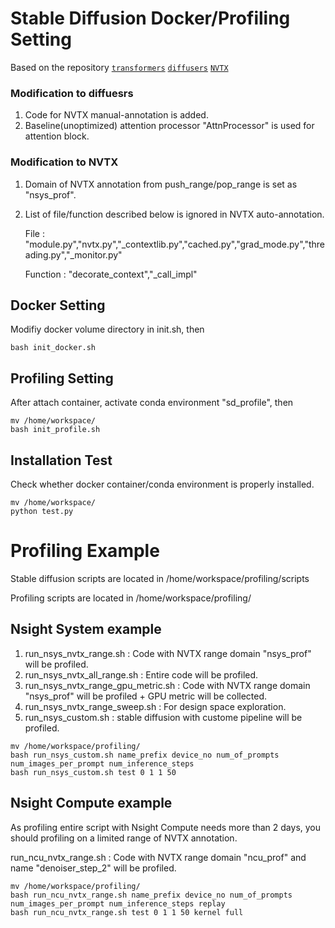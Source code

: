 # Stable Diffusion Docker/Profiling Setting

Based on the repository [`transformers`](https://github.com/huggingface/transformers) [`diffusers`](https://github.com/huggingface/diffusers) [`NVTX`](https://github.com/NVIDIA/NVTX)

### Modification to diffuesrs
1. Code for NVTX manual-annotation is added.
2. Baseline(unoptimized) attention processor "AttnProcessor" is used for attention block.

### Modification to NVTX
1. Domain of NVTX annotation from push_range/pop_range is set as "nsys_prof".
2. List of file/function described below is ignored in NVTX auto-annotation.

   File : "module.py","nvtx.py","_contextlib.py","cached.py","grad_mode.py","threading.py","_monitor.py"
   
   Function : "decorate_context","_call_impl"

## Docker Setting

Modifiy docker volume directory in init.sh, then

```
bash init_docker.sh
```

## Profiling Setting

After attach container, activate conda environment "sd_profile", then

```
mv /home/workspace/
bash init_profile.sh
```

## Installation Test

Check whether docker container/conda environment is properly installed.

```
mv /home/workspace/
python test.py
```

# Profiling Example

Stable diffusion scripts are located in /home/workspace/profiling/scripts

Profiling scripts are located in /home/workspace/profiling/ 

## Nsight System example
1. run_nsys_nvtx_range.sh : Code with NVTX range domain "nsys_prof" will be profiled.
2. run_nsys_nvtx_all_range.sh : Entire code will be profiled.
3. run_nsys_nvtx_range_gpu_metric.sh : Code with NVTX range domain "nsys_prof" will be profiled + GPU metric will be collected.
4. run_nsys_nvtx_range_sweep.sh : For design space exploration.
5. run_nsys_custom.sh : stable diffusion with custome pipeline will be profiled.
```
mv /home/workspace/profiling/
bash run_nsys_custom.sh name_prefix device_no num_of_prompts num_images_per_prompt num_inference_steps
bash run_nsys_custom.sh test 0 1 1 50
```

## Nsight Compute example
As profiling entire script with Nsight Compute needs more than 2 days, you should profiling on a limited range of NVTX annotation.

run_ncu_nvtx_range.sh : Code with NVTX range domain "ncu_prof" and name "denoiser_step_2" will be profiled.

```
mv /home/workspace/profiling/
bash run_ncu_nvtx_range.sh name_prefix device_no num_of_prompts num_images_per_prompt num_inference_steps replay
bash run_ncu_nvtx_range.sh test 0 1 1 50 kernel full
```
